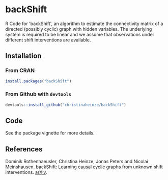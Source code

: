 # backShift
R Code for 'backShift', an algorithm to estimate the connectivity matrix of a directed (possibly cyclic) graph with hidden variables.
The underlying system is required to be linear and we assume that observations under different shift interventions are available. 

## Installation

### From CRAN
```r
install.packages("backShift")
```

### From Github with `devtools`
```r
devtools::install_github("christinaheinze/backShift")
```

## Code
See the package vignette for more details.

## References
Dominik Rothenhaeusler, Christina Heinze, Jonas Peters and Nicolai Meinshausen. backShift: Learning causal cyclic graphs from unknown shift interventions. [arXiv](http://arxiv.org/abs/1506.02494).
